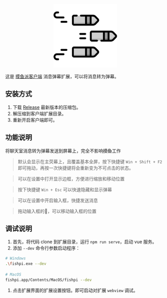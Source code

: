 <p align="center">
  <img width="200" src="./public/icon.png">
</p>

这是 [摸鱼派客户端](https://github.com/imlinhanchao/fishpi-desktop) 消息弹幕扩展，可以将消息转为弹幕。

## 安装方式

1. 下载 [Release](https://github.com/csfwff/fishpi-ext-danmu/releases) 最新版本的压缩包。
2. 解压缩到客户端扩展目录。
3. 重新开启客户端即可。

## 功能说明
将聊天室消息转为弹幕发送到屏幕上，完全不影响~~摸鱼~~工作

> 默认会显示在主荧幕上，且覆盖基本全屏，按下快捷键 `Win + Shift + F2` 即可拖动，再按一次快捷键将会重新变为不可点击的状态。

> 可以在设置中打开显示边框，方便进行缩放和移动位置

> 按下快捷键 `Win + Esc` 可以快速隐藏和显示弹幕

> 可以在设置中开启输入框，快捷发送消息

> 拖动输入框的🍓，可以移动输入框的位置


## 调试说明
1. 首先，将代码 clone 到扩展目录，运行 `npm run serve`，启动 vue 服务。
2. 添加 `--dev` 命令行参数启动程序：
```bash
# Windows
.\fishpi.exe --dev

# MacOS
fishpi.app/Contents/MacOS/fishpi --dev
```
1. 点击扩展界面的扩展设置按钮。即可启动对扩展 `webview` 调试。